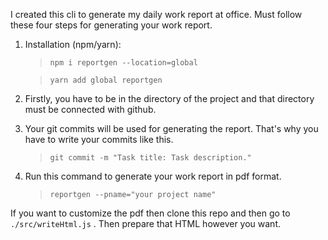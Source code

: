 I created this cli to generate my daily work report at office. Must follow these four steps for generating your work report.
1. Installation (npm/yarn):
    >```npm i reportgen --location=global```

    >```yarn add global reportgen```

2. Firstly, you have to be in the directory of the project and that directory must be connected with github.

3. Your git commits will be used for generating the report. That's why you have to write your commits like this.
    > ```git commit -m "Task title: Task description."```

4. Run this command to generate your work report in pdf format.
    > ```reportgen --pname="your project name" ```

If you want to customize the pdf then clone this repo and then go to ```./src/writeHtml.js``` . Then prepare that HTML however you want.
